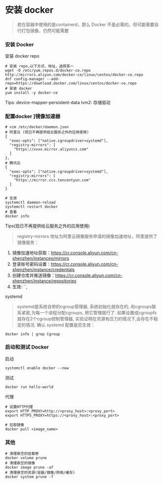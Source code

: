 # 安装 docker

> 若在容器中使用的是containerd，那么 Docker 不是必需的。但可能需要自行打包镜像，仍然可能需要

### 安装  Docker
安装 docker repo
```shell
# 安装 repo,以下方式，地址，选择其一
wget -O /etc/yum.repos.d/docker-ce.repo http://mirrors.aliyun.com/docker-ce/linux/centos/docker-ce.repo
dnf config-manager --add-repo=https://download.docker.com/linux/centos/docker-ce.repo
# 安装 docker
yum install -y docker-ce
```
Tips: device-mapper-persistent-data lvm2: 存储驱动


### 配置docker ]镜像加速器

```shell
# vim /etc/docker/daemon.json
# 阿里云 (现已不再提供给云服务之外的应用使用)
{
  "exec-opts": ["native.cgroupdriver=systemd"],
  "registry-mirrors": [
    "https://xxxx.mirror.aliyuncs.com"
  ]
},
# 腾讯云
{
  "exec-opts": ["native.cgroupdriver=systemd"],
  "registry-mirrors": [
    "https://mirror.ccs.tencentyun.com"
  ]
}

# 生效
systemctl daemon-reload
systemctl restart docker
# 查看
docker info
```

Tips(现已不再提供给云服务之外的应用使用)
> registry-mirrors 地址为阿里云镜像服务申请的镜像加速地址，阿里提供了镜像服务：
1. 镜像加速地址获取：https://cr.console.aliyun.com/cn-shenzhen/instances/mirrors
2. 登录账号密码设置：https://cr.console.aliyun.com/cn-shenzhen/instance/credentials
3. 创建仓库并推送镜像：https://cr.console.aliyun.com/cn-shenzhen/instance/repositories
4. 生效: ``,


systemd
> systemd是系统自带的cgroup管理器, 系统初始化就存在的, 和cgroups联系紧密,为每一个进程分配cgroups, 用它管理就行了. 如果设置成cgroupfs就存在2个cgroup控制管理器, 实验证明在资源有压力的情况下,会存在不稳定的情况.
确认 systemd 配置是否生效：
```shell
docker info | grep Cgroup
```

### 启动和测试 Docker
启动
```shell
systemctl enable docker --now
```

测试
```shell
docker run hello-world
```

代理
```shell
# 设置HTTP代理
export HTTP_PROXY=http://<proxy_host>:<proxy_port>
export HTTPS_PROXY=https://<proxy_host>:<proxy_port>

# 拉取镜像
docker pull <image_name>
```

### 其他

```shell
# 清理悬空的挂载卷
docker volume prune
# 清理悬空的镜像
docker image prune -af
# 清理悬空的资源(容器/镜像/网络/缓存)
docker system prune -f
```

